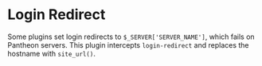 # Login Redirect

Some plugins set login redirects to `$_SERVER['SERVER_NAME']`,
which fails on Pantheon servers. This plugin intercepts
`login-redirect` and replaces the hostname with
`site_url()`.